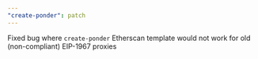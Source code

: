 ```yaml
---
"create-ponder": patch
---
```


Fixed bug where `create-ponder` Etherscan template would not work for old (non-compliant) EIP-1967 proxies
